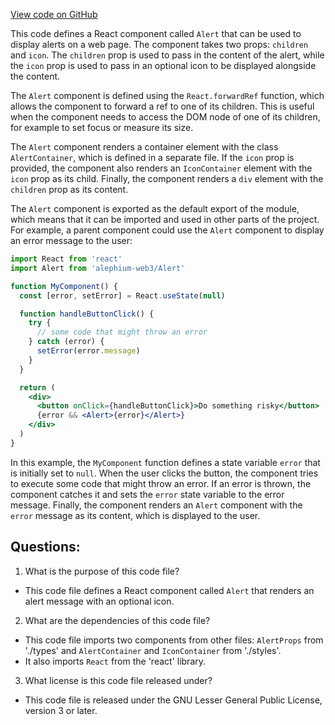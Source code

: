 [View code on GitHub](https://github.com/alephium/alephium-web3/packages/web3-react/src/components/Common/Alert/index.tsx)

This code defines a React component called `Alert` that can be used to display alerts on a web page. The component takes two props: `children` and `icon`. The `children` prop is used to pass in the content of the alert, while the `icon` prop is used to pass in an optional icon to be displayed alongside the content.

The `Alert` component is defined using the `React.forwardRef` function, which allows the component to forward a ref to one of its children. This is useful when the component needs to access the DOM node of one of its children, for example to set focus or measure its size.

The `Alert` component renders a container element with the class `AlertContainer`, which is defined in a separate file. If the `icon` prop is provided, the component also renders an `IconContainer` element with the `icon` prop as its child. Finally, the component renders a `div` element with the `children` prop as its content.

The `Alert` component is exported as the default export of the module, which means that it can be imported and used in other parts of the project. For example, a parent component could use the `Alert` component to display an error message to the user:

```jsx
import React from 'react'
import Alert from 'alephium-web3/Alert'

function MyComponent() {
  const [error, setError] = React.useState(null)

  function handleButtonClick() {
    try {
      // some code that might throw an error
    } catch (error) {
      setError(error.message)
    }
  }

  return (
    <div>
      <button onClick={handleButtonClick}>Do something risky</button>
      {error && <Alert>{error}</Alert>}
    </div>
  )
}
```

In this example, the `MyComponent` function defines a state variable `error` that is initially set to `null`. When the user clicks the button, the component tries to execute some code that might throw an error. If an error is thrown, the component catches it and sets the `error` state variable to the error message. Finally, the component renders an `Alert` component with the `error` message as its content, which is displayed to the user.
## Questions: 
 1. What is the purpose of this code file?
- This code file defines a React component called `Alert` that renders an alert message with an optional icon.

2. What are the dependencies of this code file?
- This code file imports two components from other files: `AlertProps` from './types' and `AlertContainer` and `IconContainer` from './styles'.
- It also imports `React` from the 'react' library.

3. What license is this code file released under?
- This code file is released under the GNU Lesser General Public License, version 3 or later.